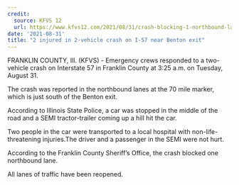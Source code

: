 ```yaml
---
credit:
  source: KFVS 12
  url: https://www.kfvs12.com/2021/08/31/crash-blocking-1-northbound-lane-i-57-near-benton-exit/
date: '2021-08-31'
title: "2 injured in 2-vehicle crash on I-57 near Benton exit"
---
```

FRANKLIN COUNTY, Ill. (KFVS) - Emergency crews responded to a two-vehicle crash on Interstate 57 in Franklin County at 3:25 a.m. on Tuesday, August 31.

The crash was reported in the northbound lanes at the 70 mile marker, which is just south of the Benton exit.

According to Illinois State Police, a car was stopped in the middle of the road and a SEMI tractor-trailer coming up a hill hit the car.

Two people in the car were transported to a local hospital with non-life-threatening injuries.The driver and a passenger in the SEMI were not hurt.

According to the Franklin County Sheriff’s Office, the crash blocked one northbound lane.

All lanes of traffic have been reopened.
